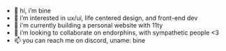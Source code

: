 - 👋 hi, i’m bine
- 👀 i’m interested in ux/ui, life centered design, and front-end dev
- 🌱 i'm currently building a personal website with 11ty
- 💞️ i’m looking to collaborate on endorphins, with sympathetic people <3
- 📫 you can reach me on discord, uname: bine

<!---
binecon/binecon is a ✨ special ✨ repository because its `README.md` (this file) appears on your GitHub profile.
You can click the Preview link to take a look at your changes.
--->
